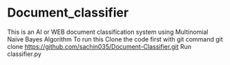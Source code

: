 # Document_classifier
This is an AI or WEB document classification system using Multinomial Naive Bayes Algorithm 
To run this 
Clone the code first with git command
git clone https://github.com/sachin035/Document-Classifier.git
Run classifier.py
